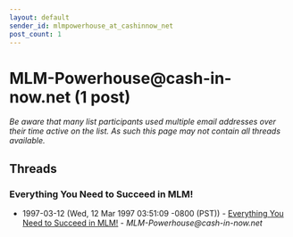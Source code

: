 ```yaml
---
layout: default
sender_id: mlmpowerhouse_at_cashinnow_net
post_count: 1
---
```


# MLM-Powerhouse<span>@</span>cash-in-now.net (1 post)

_Be aware that many list participants used multiple email addresses over their time active on the list. As such this page may not contain all threads available._

## Threads

### Everything You Need to Succeed in MLM!
+ 1997-03-12 (Wed, 12 Mar 1997 03:51:09 -0800 (PST)) - [Everything You Need to Succeed in MLM!](/archive/1997/03/58e3a36f4301cccb5e06be35898042ebda8c55ddae577fa35655e65019d9acfa) - _MLM-Powerhouse@cash-in-now.net_

